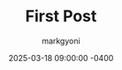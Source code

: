 ---
title: First Post
date: 2025-03-18 09:00:00 -0400
categories: ["FRC", "Steel Stingers"]
author: markgyoni
---